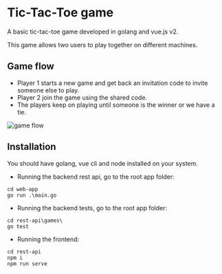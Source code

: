 # Tic-Tac-Toe game
A basic tic-tac-toe game developed in golang and vue.js v2. 

This game allows two users to play together on different machines.

## Game flow
* Player 1 starts a new game and get back an invitation code to invite someone else to play.
* Player 2 join the game using the shared code.
* The players keep on playing until someone is the winner or we have a tie.

![game flow](https://github.com/lmorelato/tic-tac-toe/images/tic-tac-toe.gif "Game Flow")

## Installation
You should have golang, vue cli and node installed on your system.

* Running the backend rest api, go to the root app folder:

```
cd web-app
go run .\main.go
```

* Running the backend tests, go to the root app folder:

```
cd rest-api\games\
go test
```

* Running the frontend:
```
cd rest-api
npm i
npm run serve 
```

